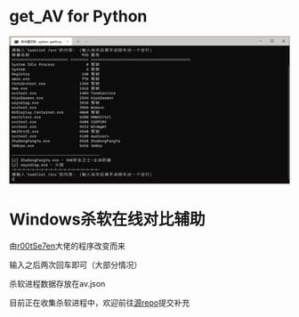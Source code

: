 # get_AV for Python

![running](./pics/usage.png)

# Windows杀软在线对比辅助

由[r00tSe7en](https://github.com/r00tSe7en)大佬的程序改变而来

输入之后两次回车即可（大部分情况）

杀软进程数据存放在av.json

目前正在收集杀软进程中，欢迎前往[源repo](https://github.com/r00tSe7en/get_AV/)提交补充

